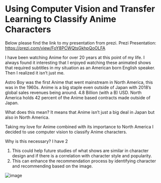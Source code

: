 # Using Computer Vision and Transfer Learning to Classify Anime Characters

Below please find the link to my presentation from prezi.
Prezi Presentation: https://prezi.com/view/FoY8PCWQtsGkhpQoOLFA

I have been watching Anime for over 20 years at this point of my life. I always found it interesting that I enjoyed watching these animated shows that required subtitles in my situation as an American born English speaker. Then I realized it isn’t just me.

Astro Boy was the first Anime that went mainstream in North America, this was in the 1960s.
Anime is a big staple even outside of Japan with 2018’s global sales revenues being around. 4.8 Billion (with a B) USD. North America holds 42 percent of the Anime based contracts made outside of Japan. 

 What does this mean? It means that Anime isn’t just a big deal in Japan but also in North America.

Taking my love for Anime combined with its importance to North America I decided to use computer vision to classify Anime characters.

Why is this necessary? I have 2

1.	This could help future studies of what shows are similar in character design and if there is a correlation with character style and popularity.
2.	This can enhance the recommendation process by identifying character and recommending based on the image.






![image](https://www.google.com/search?q=astroboy&rlz=1C5CHFA_enUS890US890&sxsrf=ALeKk0306Vt1zFU18RKinlqFgBM3L8uA1g:1607956485465&source=lnms&tbm=isch&sa=X&ved=2ahUKEwjRgoXZ2M3tAhUo01kKHX5BBlUQ_AUoAXoECBIQAw&biw=1280&bih=743#imgrc=cRs9bCIwQUAuBM)
